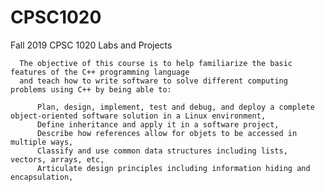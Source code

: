 # CPSC1020
Fall 2019 CPSC 1020 Labs and Projects

      The objective of this course is to help familiarize the basic features of the C++ programming language 
      and teach how to write software to solve different computing problems using C++ by being able to:

          Plan, design, implement, test and debug, and deploy a complete object-oriented software solution in a Linux environment,
          Define inheritance and apply it in a software project,
          Describe how references allow for objets to be accessed in multiple ways,
          Classify and use common data structures including lists, vectors, arrays, etc,
          Articulate design principles including information hiding and encapsulation,
